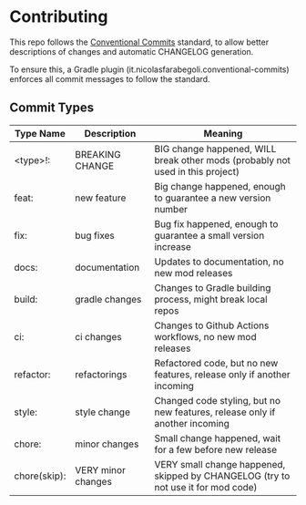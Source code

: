 # Contributing

This repo follows the [Conventional Commits](https://www.conventionalcommits.org/) standard,
to allow better descriptions of changes and automatic CHANGELOG generation.

To ensure this, a Gradle plugin (it.nicolasfarabegoli.conventional-commits) enforces all commit messages
to follow the standard.

## Commit Types

| Type Name    | Description        | Meaning                                                                           |
|--------------|--------------------|-----------------------------------------------------------------------------------|
| \<type\>!:   | BREAKING CHANGE    | BIG change happened, WILL break other mods (probably not used in this project)    |
| feat:        | new feature        | Big change happened, enough to guarantee a new version number                     |
| fix:         | bug fixes          | Bug fix happened, enough to guarantee a small version increase                    |
| docs:        | documentation      | Updates to documentation, no new mod releases                                     |
| build:       | gradle changes     | Changes to Gradle building process, might break local repos                       |
| ci:          | ci changes         | Changes to Github Actions workflows, no new mod releases                          |
| refactor:    | refactorings       | Refactored code, but no new features, release only if another incoming            |
| style:       | style change       | Changed code styling, but no new features, release only if another incoming       |
| chore:       | minor changes      | Small change happened, wait for a few before new release                          |
| chore(skip): | VERY minor changes | VERY small change happened, skipped by CHANGELOG (try to not use it for mod code) |